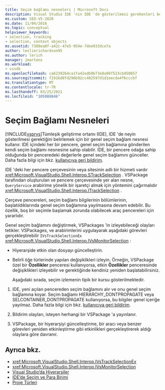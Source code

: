```yaml
---
title: Seçim bağlamı nesneleri | Microsoft Docs
description: Visual Studio IDE 'nin IDE 'de gösterilmesi gerekenleri belirlemek için genel seçim bağlam nesnesi nasıl kullandığını öğrenin.
ms.custom: SEO-VS-2020
ms.date: 11/04/2016
ms.topic: conceptual
helpviewer_keywords:
- selection, tracking
- selection, context objects
ms.assetid: 7308ea8f-a42c-47e5-954e-7dee933dce7a
author: leslierichardson95
ms.author: lerich
manager: jmartens
ms.workload:
- vssdk
ms.openlocfilehash: ca6239264ca1fa42edb0b73e8a96f523cb450857
ms.sourcegitcommit: f2916d8fd296b92cc402597d1d1eecda4f6cccbf
ms.translationtype: MT
ms.contentlocale: tr-TR
ms.lasthandoff: 03/25/2021
ms.locfileid: "105080846"
---
```

# <a name="selection-context-objects"></a>Seçim Bağlamı Nesneleri
[!INCLUDE[vsprvs](../../code-quality/includes/vsprvs_md.md)]Tümleşik geliştirme ortamı (IDE), IDE 'de neyin gösterilmesi gerektiğini belirlemek için bir genel seçim bağlam nesnesi kullanır. IDE içindeki her bir pencere, genel seçim bağlamına gönderilen kendi seçim bağlamı nesnesine sahip olabilir. IDE, bir pencere odağa sahip olduğunda bir penceredeki değerlerle genel seçim bağlamını günceller. Daha fazla bilgi için bkz. [kullanıcıya geri bildirim](../../extensibility/internals/feedback-to-the-user.md).

 IDE 'deki her pencere çerçevesinin veya sitesinin adlı bir hizmeti vardır <xref:Microsoft.VisualStudio.Shell.Interop.STrackSelection> . VSPackage tarafından oluşturulan ve pencere çerçevesinde yer alan nesne, `QueryService` arabirime yönelik bir işaretçi almak için yöntemini çağırmalıdır <xref:Microsoft.VisualStudio.Shell.Interop.ITrackSelection> .

 Çerçeve pencereleri, seçim bağlamı bilgilerinin bölümlerinin, başlatıldıklarında genel seçim bağlamına yayılmasına devam edebilir. Bu özellik, boş bir seçimle başlamak zorunda olabilecek araç pencereleri için yararlıdır.

 Genel seçim bağlamını değiştirmek, VSPackages 'in izleyebileceği olayları tetikler. VSPackages, ve arabirimlerini uygulayarak aşağıdaki görevleri gerçekleştirebilir `IVsTrackSelectionEx` <xref:Microsoft.VisualStudio.Shell.Interop.IVsMonitorSelection> :

- Hiyerarşide etkin olan dosyayı güncelleştirin.

- Belirli öğe türlerinde yapılan değişiklikleri izleyin. Örneğin, VSPackage özel bir **Özellikler** penceresi kullanıyorsa, etkin **Özellikler** penceresinde değişiklikleri izleyebilir ve gerektiğinde kendiniz yeniden başlatabilirsiniz.

  Aşağıdaki sırada, seçim izlemenin tipik bir kursu gösterilmektedir.

1. IDE, yeni açılan pencereden seçim bağlamını alır ve onu genel seçim bağlamına koyar. Seçim bağlamı HIERARCHY_DONTPROPAGATE veya SELCONTAINER_DONTPROPAGATE kullanıyorsa, bu bilgiler genel içeriğe yayılmaz. Daha fazla bilgi için bkz. [kullanıcıya geri bildirim](../../extensibility/internals/feedback-to-the-user.md).

2. Bildirim olayları, isteyen herhangi bir VSPackage 'a yayınlanır.

3. VSPackage, bir hiyerarşiyi güncelleştirme, bir aracı veya benzer görevleri yeniden etkinleştirme gibi etkinlikleri gerçekleştirerek aldığı olaylara göre davranır.

## <a name="see-also"></a>Ayrıca bkz.
- <xref:Microsoft.VisualStudio.Shell.Interop.IVsTrackSelectionEx>
- <xref:Microsoft.VisualStudio.Shell.Interop.IVsMonitorSelection>
- [Visual Studio’da Hiyerarşiler](../../extensibility/internals/hierarchies-in-visual-studio.md)
- [IDE’de Seçim ve Para Birimi](../../extensibility/internals/selection-and-currency-in-the-ide.md)
- [Proje Türleri](../../extensibility/internals/project-types.md)

